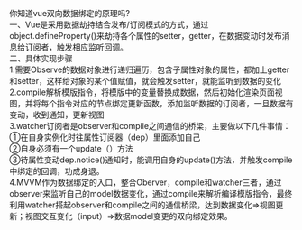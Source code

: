 你知道vue双向数据绑定的原理吗?  
一、Vue是采用数据劫持结合发布/订阅模式的方式，通过object.defineProperty()来劫持各个属性的setter，getter，在数据变动时发布消息给订阅者，触发相应监听回调。  
二、具体实现步骤  
  1.需要Observe的数据对象进行递归遍历，包含子属性对象的属性，都加上getter和setter，这样给对象的某个值赋值，就会触发setter，就能监听到数据的变化  
  2.compile解析模版指令，将模版中的变量替换成数据，然后初始化渲染页面视图，并将每个指令对应的节点绑定更新函数，添加监听数据的订阅者，一旦数据有变动，收到通知，更新视图  
  3.watcher订阅者是observer和compile之间通信的桥梁，主要做以下几件事情：  
    ①在自身实例化时往属性订阅器（dep）里面添加自己  
    ②自身必须有一个update（）方法  
    ③待属性变动dep.notice()通知时，能调用自身的update()方法，并触发compile中绑定的回调，功成身退。  
  4.MVVM作为数据绑定的入口，整合Oberver，compile和watcher三者，通过observer来监听自己的model数据变化，通过compile来解析编译模版指令，最终利用watcher搭起observer和compile之间的通信桥梁，达到数据变化=>视图更新；视图交互变化（input）=>数据model变更的双向绑定效果。

